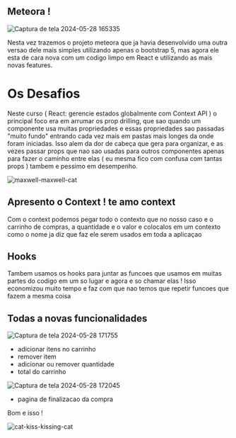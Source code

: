
## Meteora ! 

![Captura de tela 2024-05-28 165335](https://github.com/laychan25/3494-react-context-api-projeto-base/assets/123597109/627f3064-622a-4ea3-9c78-5c08d5efb355)

Nesta vez trazemos o projeto meteora que ja havia desenvolvido uma outra versao dele mais simples utilizando apenas o bootstrap 5, mas agora ele esta de cara nova com um codigo limpo em React e utilizando as mais novas features.

# Os Desafios 

Neste curso ( React: gerencie estados globalmente com Context API ) o principal foco era em arrumar os prop drilling, que sao quando um componente usa muitas propriedades e essas propriedades sao passadas "muito fundo" entrando cada vez mais em pastas mais longes da onde foram iniciadas.
Isso alem da dor de cabeça que gera para organizar, e as vezes passar props que nao sao usadas para outros componentes apenas para fazer o caminho entre elas  ( eu mesma fico com confusa com tantas props ) tambem e pessimo em desempenho.

![maxwell-maxwell-cat](https://github.com/laychan25/3494-react-context-api-projeto-base/assets/123597109/e7f3c57c-7b1a-4318-8b70-42b736d83484)

## Apresento o Context ! te amo context 

Com o context podemos pegar todo o contexto que no nosso caso e o carrinho de compras, a quantidade e o valor e colocalos em um contexto como o nome ja diz que faz ele serem usados em toda a aplicaçao 

## Hooks 

Tambem usamos os hooks para juntar as funcoes que usamos em muitas partes do codigo em um so lugar e agora e so chamar elas ! Isso economizou muito tempo e faz com que nao temos que repetir funcoes que fazem a mesma coisa 


## Todas a novas funcionalidades 


![Captura de tela 2024-05-28 171755](https://github.com/laychan25/3494-react-context-api-projeto-base/assets/123597109/26de2233-059b-4368-9c4e-c6fa1d2a5ce4)

* adicionar itens no carrinho
* remover item
* adicionar ou remover quantidade
* total do carrinho
  
![Captura de tela 2024-05-28 172045](https://github.com/laychan25/3494-react-context-api-projeto-base/assets/123597109/fb839884-0382-4430-a3c9-72fba397deb3)

* pagina de finalizacao da compra

Bom e isso ! 

  ![cat-kiss-kissing-cat](https://github.com/laychan25/3494-react-context-api-projeto-base/assets/123597109/ee9ec00b-01f2-407e-aa97-6a65faf58aa7)

  

